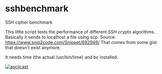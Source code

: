 # sshbenchmark
SSH cipher benchmark

This little script tests the performance of different SSH crypto algorithms.
Basically it sends to localhost a file using scp.
Source: https://www.snip2code.com/Snippet/692949/
That comes from some gist that doesn't exist anymore. 

It needs time (the actual /usr/bin/time) and bc installed.

[![asciicast](https://asciinema.org/a/by59cgkkq16jzr3p7idr5l4qk.png)](https://asciinema.org/a/by59cgkkq16jzr3p7idr5l4qk)

